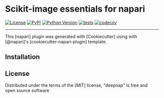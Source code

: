 # Scikit-image essentials for napari

[![License](https://img.shields.io/pypi/l/misic-napari-plugin.svg?color=green)](https://github.com/pswap/misic-napari-plugin/raw/master/LICENSE)
[![PyPI](https://img.shields.io/pypi/v/misic-napari-plugin.svg?color=green)](https://pypi.org/project/misic-napari-plugin)
[![Python Version](https://img.shields.io/pypi/pyversions/misic-napari-plugin.svg?color=green)](https://python.org)
[![tests](https://github.com/pswap/misic-napari-plugin/workflows/tests/badge.svg)](https://github.com/pswap/misic-napari-plugin/actions)
[![codecov](https://codecov.io/gh/pswap/misic-napari-plugin/branch/master/graph/badge.svg)](https://codecov.io/gh/pswap/misic-napari-plugin)



----------------------------------

This [napari] plugin was generated with [Cookiecutter] using with [@napari]'s [cookiecutter-napari-plugin] template.

<!--
Don't miss the full getting started guide to set up your new package:
https://github.com/napari/cookiecutter-napari-plugin#getting-started

and review the napari docs for plugin developers:
https://napari.org/docs/plugins/index.html
-->

## Installation


## License

Distributed under the terms of the [MIT] license,
"deepnap" is free and open source software
